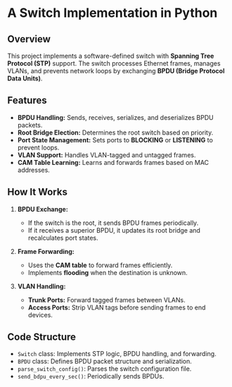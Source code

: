 # A Switch Implementation in Python

## Overview

This project implements a software-defined switch with **Spanning Tree Protocol (STP)** support. The switch processes Ethernet frames, manages VLANs, and prevents network loops by exchanging **BPDU (Bridge Protocol Data Units)**.

## Features

- **BPDU Handling:** Sends, receives, serializes, and deserializes BPDU packets.
- **Root Bridge Election:** Determines the root switch based on priority.
- **Port State Management:** Sets ports to **BLOCKING** or **LISTENING** to prevent loops.
- **VLAN Support:** Handles VLAN-tagged and untagged frames.
- **CAM Table Learning:** Learns and forwards frames based on MAC addresses.

## How It Works

1. **BPDU Exchange:**  
   - If the switch is the root, it sends BPDU frames periodically.
   - If it receives a superior BPDU, it updates its root bridge and recalculates port states.
   
2. **Frame Forwarding:**  
   - Uses the **CAM table** to forward frames efficiently.
   - Implements **flooding** when the destination is unknown.

3. **VLAN Handling:**  
   - **Trunk Ports:** Forward tagged frames between VLANs.
   - **Access Ports:** Strip VLAN tags before sending frames to end devices.

## Code Structure

- `Switch` class: Implements STP logic, BPDU handling, and forwarding.
- `BPDU` class: Defines BPDU packet structure and serialization.
- `parse_switch_config()`: Parses the switch configuration file.
- `send_bdpu_every_sec()`: Periodically sends BPDUs.

